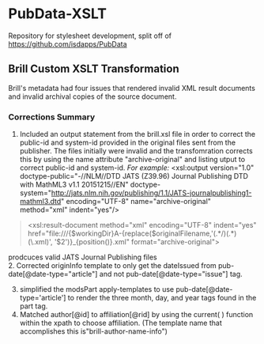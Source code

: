 # PubData-XSLT
Repository for stylesheet development, split off of https://github.com/isdapps/PubData

## Brill Custom XSLT Transformation  

Brill's metadata had four issues that rendered invalid XML result documents and invalid archival copies of the source document. 

### Corrections Summary
1. Included an output statement from the brill.xsl file in order to correct the public-id and system-id provided in the original files sent from the publisher. The files initially were invalid and the transfomration corrects this by using the name attribute "archive-original" and listing utput to correct public-id and system-id.
*For example:*
 <xsl:output version="1.0"  doctype-public="-//NLM//DTD JATS (Z39.96) Journal Publishing DTD with MathML3 v1.1 20151215//EN"  doctype-system="http://jats.nlm.nih.gov/publishing/1.1/JATS-journalpublishing1-mathml3.dtd" encoding="UTF-8" name="archive-original" method="xml" indent="yes"/>

    

> <xsl:result-document method="xml" encoding="UTF-8" indent="yes" 
> href="file:///{$workingDir}A-{replace($originalFilename,'(.*/)(.*)(\.xml)',
> '$2')}_{position()}.xml" format="archive-original">

prodcuces valid JATS Journal Publishing files  
 2. Corrected originInfo template to only get the dateIssued from pub-date[@date-type="article"] and not pub-date[@date-type="issue"] tag.

3.  simplified the modsPart apply-templates to use pub-date[@date-type='article'] to render the three month, day, and year tags found in the part tag. 
4.  Matched author[@id] to affiliation[@rid] by using the current( ) function within the xpath to choose affiliation. (The template name that accomplishes this is"brill-author-name-info")


<!--stackedit_data:
eyJoaXN0b3J5IjpbODQwNzk2MTg1XX0=
-->